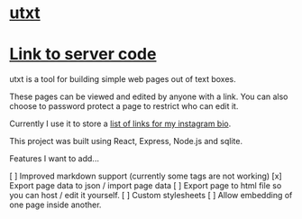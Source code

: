 # [utxt](https://utxt.page/)

# [Link to server code](https://github.com/gabrieldavison/mondrian-server)

utxt is a tool for building simple web pages out of text boxes.

These pages can be viewed and edited by anyone with a link. You can also choose to password protect a page to restrict who can edit it.

Currently I use it to store a [list of links for my instagram bio](https://utxt.page/links).

This project was built using React, Express, Node.js and sqlite.

Features I want to add...

[ ] Improved markdown support (currently some tags are not working)
[x] Export page data to json / import page data
[ ] Export page to html file so you can host / edit it yourself.
[ ] Custom stylesheets
[ ] Allow embedding of one page inside another.
